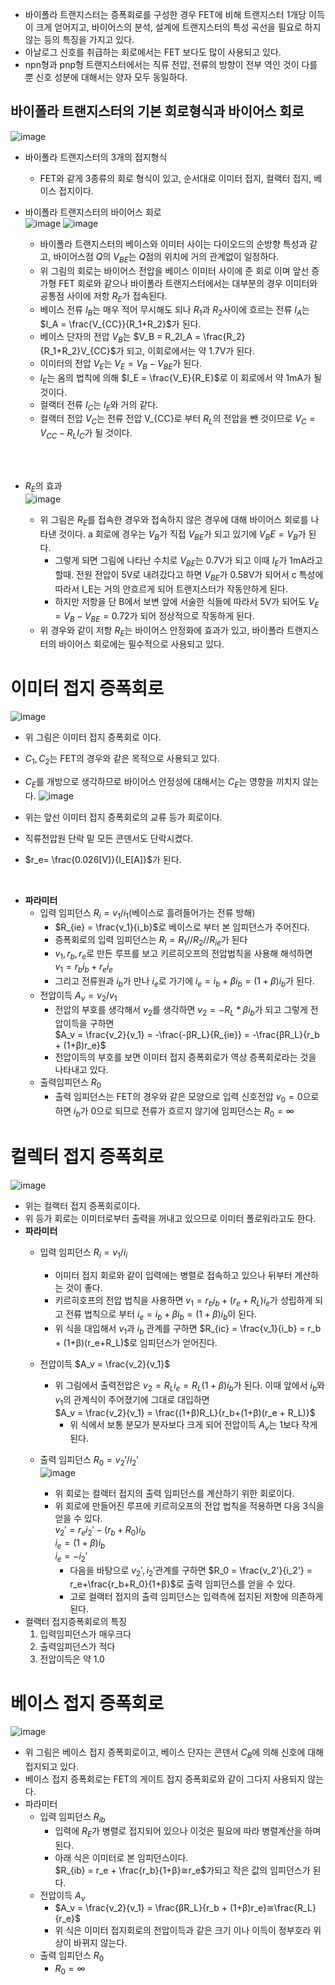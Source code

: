 - 바이폴라 트랜지스터는 증폭회로를 구성한 경우 FET에 비해 트랜지스터 1개당 이득이 크게 얻어지고, 바이어스의 분석, 설계에 트랜지스터의 특성 곡선을 필요로 하지 않는 등의 특징을 가지고 있다.
- 아날로그 신호를 취급하는 회로에서는 FET 보다도 많이 사용되고 있다.
- npn형과 pnp형 트랜지스터에서는 직류 전압, 전류의 방향이 전부 역인 것이 다를 뿐 신호 성분에 대해서는 양자 모두 동일하다.


## 바이폴라 트랜지스터의 기본 회로형식과 바이어스 회로
![image](https://github.com/user-attachments/assets/c8c739c3-669b-4ec2-b7e1-b6e4893e0bf4)

- 바이폴라 트랜지스터의 3개의 접지형식
  - FET와 같게 3종류의 회로 형식이 있고, 순서대로 이미터 접지, 컬랙터 접지, 베이스 접지이다.
- 바이폴라 트랜지스터의 바이어스 회로<br>
![image](https://github.com/user-attachments/assets/348319ce-10ad-4c32-aa88-094803017a9a)
![image](https://github.com/user-attachments/assets/2b9d924d-561a-4d95-84f0-234c4b127291)

  - 바이폴라 트랜지스터의 베이스와 이미터 사이는 다이오드의 순방향 특성과 같고, 바이어스점 $Q$의 $V_{BE}$는 $Q$점의 위치에 거의 관계없이 일정하다.
  - 위 그림의 회로는 바이어스 전압을 베이스 이미터 사이에 준 회로 이며 앞선 증가형 FET 회로와 같으나 바이폴라 트랜지스터에서는 대부분의 경우 이미터와 공통점 사이에 저항 $R_E$가 접속된다.
  - 베이스 전류 $I_B$는 매우 적어 무시해도 되나 $R_1$과 $R_2$사이에 흐르는 전류 $I_A$는<br> $I_A = \frac{V_{CC}}{R_1+R_2}$가 된다.
  - 베이스 단자의 전압 $V_B$는 $V_B = R_2I_A = \frac{R_2}{R_1+R_2}V_{CC}$가 되고, 이회로에서는 약 1.7V가 된다.
  - 이미터의 전압 $V_E$는 $V_E = V_B - V_{BE}$가 된다.
  - $I_E$는 옴의 법칙에 의해 $I_E = \frac{V_E}{R_E}$로 이 회로에서 약 1mA가 될 것이다.
  - 컬랙터 전류 $I_C$는 $I_E$와 거의 같다.
  - 컬랙터 전압 $V_C$는 전류 전압 V_{CC}로 부터 $R_L$의 전압을 뺀 것이므로 $V_C = V_{CC} - R_LI_C$가 될 것이다.

<br>
<br>

- $R_E$의 효과<br>
![image](https://github.com/user-attachments/assets/cf1d70a9-b4c3-4d86-beef-58e6649ed292)

  - 위 그림은 $R_E$를 접속한 경우와 접속하지 않은 경우에 대해 바이어스 회로를 나타낸 것이다. a 회로에 경우는 $V_B$가 직접 $V_{BE}$가 되고 있기에 $V_BE = V_B$가 된다.
    - 그렇게 되면 그림에 나타난 수치로 $V_{BE}$는 0.7V가 되고 이때 $I_E$가 1mA라고 할때. 전원 전압이 5V로 내려갔다고 하면 $V_{BE}$가 0.58V가 되어서 c 특성에 따라서 I_E는 거의 안흐르게 되어 트랜지스터가 작동안하게 된다.
    - 하지만 저항을 단 B에서 보변 앞에 서술한 식들에 따라서 5V가 되어도 $V_E = V_B - V_{BE} = 0.72$가 되어 정상적으로 작동하게 된다.
  - 위 경우와 같이 저항 $R_E$는 바이어스 안정화에 효과가 있고, 바이폴라 트랜지스터의 바이어스 회로에는 필수적으로 사용되고 있다.

# 이미터 접지 증폭회로
![image](https://github.com/user-attachments/assets/892718f9-8d90-4c5d-b7db-023d080094e0)

- 위 그림은 이미터 접지 증폭회로 이다.
- $C_1, C_2$는 FET의 경우와 같은 목적으로 사용되고 있다.
- $C_E$를 개방으로 생각하므로 바이어스 안정성에 대해서는 $C_E$는 영향을 끼치지 않는다.
![image](https://github.com/user-attachments/assets/64dac7bb-ab77-459e-9c6e-1681c1ec0c9c)

- 위는 앞선 이미터 접지 증폭회로의 교류 등가 회로이다.
- 직류전압원 단락 밑 모든 콘덴서도 단락시켰다.
- $r_e= \frac{0.026[V]}{I_E[A]}$가 된다.
<br>

- **파라미터**
  - 입력 임피던스 $R_i = v_1/i_1$(베이스로 흘려들어가는 전류 방해)
    - $R_{ie} = \frac{v_1}{i_b}$로 베이스로 부터 본 임피던스가 주어진다.
    - 증폭회로의 입력 임피던스는 $R_i = R_1 // R_2 // R_{ie}$가 된다
    - $v_1, r_b, r_e$로 만든 루프를 보고 키르히오프의 전압법칙을 사용해 해석하면 $v_1 = r_bi_b + r_ei_e$
    - 그리고 전류원과 $i_b$가 만나 $i_e$로 가기에 $i_e = i_b + βi_b = (1+β)i_b$가 된다.
  - 전압이득 $A_v = v_2/v_1$
    - 전압의 부호를 생각해서 $v_2$를 생각하면 $v_2 = -R_L * βi_b$가 되고 그렇게 전압이득을 구하면 <br> $A_v = \frac{v_2}{v_1} = -\frac{-βR_L}{R_{ie}} = -\frac{βR_L}{r_b + (1+β)r_e}$
    - 전압이득의 부호를 보면 이미터 접지 증폭회로가 역상 증폭회로라는 것을 나타내고 있다.
  - 출력임피던스 $R_0$
    - 출력 임피던스는 FET의 경우와 같은 모양으로 입력 신호전압 $v_0 = 0$으로 하면 $i_b$가 0으로 되므로 전류가 흐르지 않기에 임피던스는 $R_0 = ∞$
   

# 컬렉터 접지 증폭회로
![image](https://github.com/user-attachments/assets/ba1ef836-909d-499f-9653-d3335395195a)
- 위는 컬랙터 접지 증폭회로이다.
- 위 등가 회로는 이미터로부터 출력을 꺼내고 있으므로 이미터 폴로워라고도 한다.
- **파라미터**
  - 입력 임피던스 $R_i = v_1/i_i$
    - 이미터 접지 회로와 같이 입력에는 병렬로 접속하고 있으나 뒤부터 계산하는 것이 좋다.
    - 키르히호프의 전압 법칙을 사용하면 $v_1 = r_bi_b + (r_e + R_L)i_e$가 성립하게 되고 전류 법칙으로 부터 $i_e = i_b + βi_b = (1+β)i_b$이 된다.
    - 위 식을 대입해서 $v_1$과 $i_b$ 관계를 구하면 $R_{ic} = \frac{v_1}{i_b} = r_b + (1+β)(r_e+R_L)$로 임피던스가 얻어진다.
  - 전압이득 $A_v = \frac{v_2}{v_1}$
    - 위 그림에서 출력전압은 $v_2 = R_Li_e =R_L(1+β)i_b$가 된다. 이때 앞에서 $i_b$와 $v_1$의 관계식이 주어졌기에 그대로 대입하면 <br> $A_v = \frac{v_2}{v_1} = \frac{(1+β)R_L}{r_b+(1+β)(r_e + R_L)}$
      - 위 식에서 보통 분모가 분자보다 크게 되어 전압이득 $A_v$는 1보다 작게된다.
  - 출력 임피던스 $R_0 = v_2'/i_2'$<br>
  ![image](https://github.com/user-attachments/assets/3ec0cb9c-0f7e-4e20-9dcc-4534f39e46f4)

    - 위 회로는 컬렉터 접지의 출력 임피던스를 계산하기 위한 회로이다.
    - 위 회로에 만들어진 루프에 키르히오프의 전압 법칙을 적용하면 다음 3식을 얻을 수 있다. <br> $v_2' = r_ei_2' - (r_b+R_0)i_b$<br>$i_e = (1+β)i_b$<br>$i_e = - i_2'$
      - 다음을 바탕으로 $v_2',i_2'$관계를 구하면 $R_0 = \frac{v_2'}{i_2'} = r_e+\frac{r_b+R_0}{1+β}$로 출력 임피던스를 얻을 수 있다.
      - 고로 컬랙터 접지의 출력 임피던스는 입력측에 접지된 저항에 의존하게 된다.
- 컬랙터 접지증폭회로의 특징
  1. 입력임피던스가 매우크다
  2. 출력임피던스가 적다
  3. 전압이득은 약 1.0
 
# 베이스 접지 증폭회로
![image](https://github.com/user-attachments/assets/ae8e123f-9fb9-40f3-9308-cea60f455e8b)

- 위 그림은 베이스 접지 증폭회로이고, 베이스 단자는 콘덴서 $C_B$에 의해 신호에 대해 접지되고 있다.
- 베이스 접지 증폭회로는 FET의 게이트 접지 증폭회로와 같이 그다지 사용되지 않는다.
- 파라미터
  - 입력 임피던스 $R_{ib}$
    - 입력에 $R_E$가 병렬로 접지되어 있으나 이것은 필요에 따라 병렬계산을 하며 된다.
    - 아래 식은 이미터로 본 임피던스이다. <br> $R_{ib} = r_e + \frac{r_b}{1+β}≅r_e$가되고 작은 값의 임피던스가 된다.
  - 전압이득 $A_v$
    - $A_v = \frac{v_2}{v_1} = \frac{βR_L}{r_b + (1+β)r_e}≅\frac{R_L}{r_e}$
    - 위 식은 이미터 접지회로의 전압이득과 같은 크기 이나 이득이 정부호라 위상이 바뀌지 않는다.
  - 출력 임피던스 $R_0$
    - $R_0 = ∞$
